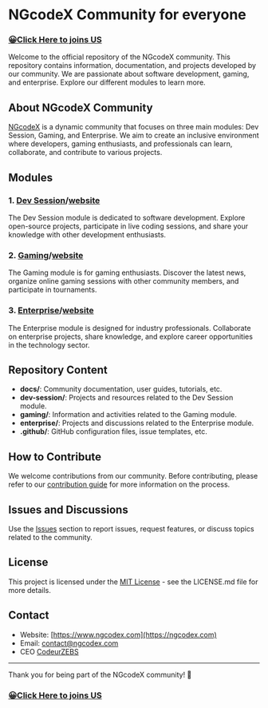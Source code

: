 # NGcodeX Community for everyone
### [😀Click Here to joins US](https://ngcodex.com/dev-session/#newuser)

Welcome to the official repository of the NGcodeX community. This repository contains information, documentation, and projects developed by our community. We are passionate about software development, gaming, and enterprise. Explore our different modules to learn more.

## About NGcodeX Community

[NGcodeX](https://ngcodex.com) is a dynamic community that focuses on three main modules: Dev Session, Gaming, and Enterprise. We aim to create an inclusive environment where developers, gaming enthusiasts, and professionals can learn, collaborate, and contribute to various projects.

## Modules

### 1. [Dev Session](https://github.com/NGcodeX/NGcodeX-Hacktoberfest)/[website](https://ngcodex.com/dev-session/)

The Dev Session module is dedicated to software development. Explore open-source projects, participate in live coding sessions, and share your knowledge with other development enthusiasts.

### 2. [Gaming](https://github.com/NGcodeX/NGcodeX_Gaming)/[website](https://ngcodex.com/gaming/)

The Gaming module is for gaming enthusiasts. Discover the latest news, organize online gaming sessions with other community members, and participate in tournaments.

### 3. [Enterprise](https://github.com/NGcodeX/NGcodeX_Entreprise)/[website](https://ngcodex.com/entreprise/)

The Enterprise module is designed for industry professionals. Collaborate on enterprise projects, share knowledge, and explore career opportunities in the technology sector.

## Repository Content

- **docs/**: Community documentation, user guides, tutorials, etc.
- **dev-session/**: Projects and resources related to the Dev Session module.
- **gaming/**: Information and activities related to the Gaming module.
- **enterprise/**: Projects and discussions related to the Enterprise module.
- **.github/**: GitHub configuration files, issue templates, etc.

## How to Contribute

We welcome contributions from our community. Before contributing, please refer to our [contribution guide](CONTRIBUTING.md) for more information on the process.

## Issues and Discussions

Use the [Issues](https://github.com/NGcodeX/NGcodeX-Community/issues) section to report issues, request features, or discuss topics related to the community.

## License

This project is licensed under the [MIT License](LICENSE) - see the LICENSE.md file for more details.

## Contact

- Website: [https://www.ngcodex.com](https://ngcodex.com)
- Email: contact@ngcodex.com
- CEO [CodeurZEBS](github.com/codeurzebs)

---

Thank you for being part of the NGcodeX community! 🚀
### [😀Click Here to joins US](https://ngcodex.com/dev-session/#newuser)
